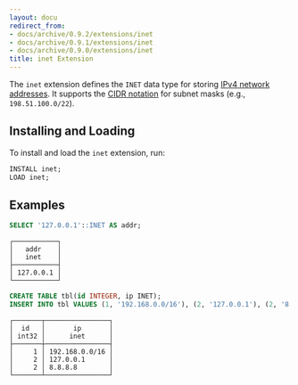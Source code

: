 ```yaml
---
layout: docu
redirect_from:
- docs/archive/0.9.2/extensions/inet
- docs/archive/0.9.1/extensions/inet
- docs/archive/0.9.0/extensions/inet
title: inet Extension
---
```


The `inet` extension defines the `INET` data type for storing [IPv4 network addresses](https://en.wikipedia.org/wiki/Internet_Protocol_version_4).
It supports the [CIDR notation](https://en.wikipedia.org/wiki/Classless_Inter-Domain_Routing#CIDR_notation) for subnet masks (e.g., `198.51.100.0/22`).

## Installing and Loading

To install and load the `inet` extension, run:

```sql
INSTALL inet;
LOAD inet;
```

## Examples

```sql
SELECT '127.0.0.1'::INET AS addr;
```
```text
┌───────────┐
│   addr    │
│   inet    │
├───────────┤
│ 127.0.0.1 │
└───────────┘
```

```sql
CREATE TABLE tbl(id INTEGER, ip INET);
INSERT INTO tbl VALUES (1, '192.168.0.0/16'), (2, '127.0.0.1'), (2, '8.8.8.8');
```
```text
┌───────┬────────────────┐
│  id   │       ip       │
│ int32 │      inet      │
├───────┼────────────────┤
│     1 │ 192.168.0.0/16 │
│     2 │ 127.0.0.1      │
│     2 │ 8.8.8.8        │
└───────┴────────────────┘
```